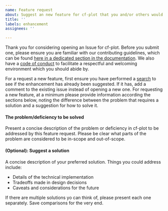 ```yaml
---
name: Feature request
about: Suggest an new feature for cf-plot that you and/or others would find useful
title: ''
labels: enhancement
assignees: ''

---
```


Thank you for considering opening an Issue for cf-plot. Before you submit one, please
ensure you are familiar with our contributing guidelines, which can be found
[here in a dedicated section in the documentation](https://ncas-cms.github.io/cf-plot/support.html).
We also have a [code of conduct](https://github.com/NCAS-CMS/cf-plot/blob/main/CODE_OF_CONDUCT.md)
to facilitate a respectful and welcoming environment which you
should abide by.

For a request a new feature, first ensure you have performed a
[search](https://github.com/NCAS-CMS/cf-plot/issues) to see if the enhancement has already
been suggested. If it has, add a comment to the existing issue instead of opening a new one.
For requesting a new feature, at a minimum please provide information according the sections below,
noting the difference between the problem that requires a solution and a suggestion for how to solve
it.

#### The problem/deficiency to be solved
Present a concise description of the problem or deficiency in cf-plot to be addressed by this feature
request. Please be clear what parts of the problem are considered to be in-scope and out-of-scope.

#### (Optional): Suggest a solution

A concise description of your preferred solution. Things you could address include:
* Details of the technical implementation
* Tradeoffs made in design decisions
* Caveats and considerations for the future

If there are multiple solutions yo can think of, please present each one separately. Save comparisons
for the very end.
